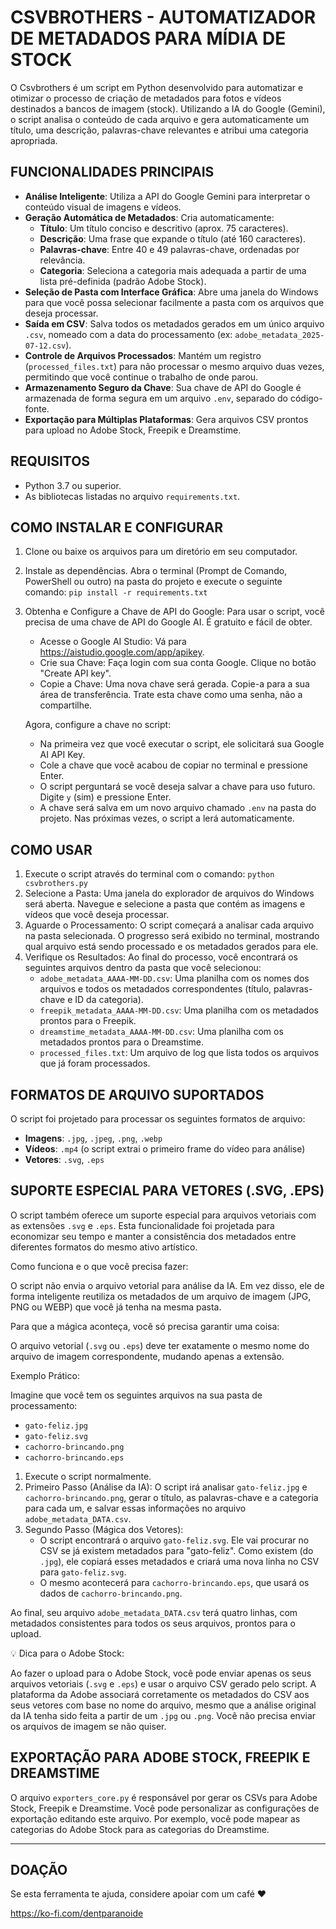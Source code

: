# CSVBROTHERS - AUTOMATIZADOR DE METADADOS PARA MÍDIA DE STOCK

O Csvbrothers é um script em Python desenvolvido para automatizar e otimizar o processo de criação de metadados para fotos e vídeos destinados a bancos de imagem (stock). Utilizando a IA do Google (Gemini), o script analisa o conteúdo de cada arquivo e gera automaticamente um título, uma descrição, palavras-chave relevantes e atribui uma categoria apropriada.

## FUNCIONALIDADES PRINCIPAIS

*   **Análise Inteligente**: Utiliza a API do Google Gemini para interpretar o conteúdo visual de imagens e vídeos.
*   **Geração Automática de Metadados**: Cria automaticamente:
    *   **Título**: Um título conciso e descritivo (aprox. 75 caracteres).
    *   **Descrição**: Uma frase que expande o título (até 160 caracteres).
    *   **Palavras-chave**: Entre 40 e 49 palavras-chave, ordenadas por relevância.
    *   **Categoria**: Seleciona a categoria mais adequada a partir de uma lista pré-definida (padrão Adobe Stock).
*   **Seleção de Pasta com Interface Gráfica**: Abre uma janela do Windows para que você possa selecionar facilmente a pasta com os arquivos que deseja processar.
*   **Saída em CSV**: Salva todos os metadados gerados em um único arquivo `.csv`, nomeado com a data do processamento (ex: `adobe_metadata_2025-07-12.csv`).
*   **Controle de Arquivos Processados**: Mantém um registro (`processed_files.txt`) para não processar o mesmo arquivo duas vezes, permitindo que você continue o trabalho de onde parou.
*   **Armazenamento Seguro da Chave**: Sua chave de API do Google é armazenada de forma segura em um arquivo `.env`, separado do código-fonte.
*   **Exportação para Múltiplas Plataformas**: Gera arquivos CSV prontos para upload no Adobe Stock, Freepik e Dreamstime.

## REQUISITOS

*   Python 3.7 ou superior.
*   As bibliotecas listadas no arquivo `requirements.txt`.

## COMO INSTALAR E CONFIGURAR

1.  Clone ou baixe os arquivos para um diretório em seu computador.
2.  Instale as dependências. Abra o terminal (Prompt de Comando, PowerShell ou outro) na pasta do projeto e execute o seguinte comando:
    `pip install -r requirements.txt`
3.  Obtenha e Configure a Chave de API do Google:
    Para usar o script, você precisa de uma chave de API do Google AI. É gratuito e fácil de obter.
    *   Acesse o Google AI Studio: Vá para https://aistudio.google.com/app/apikey.
    *   Crie sua Chave: Faça login com sua conta Google. Clique no botão "Create API key".
    *   Copie a Chave: Uma nova chave será gerada. Copie-a para a sua área de transferência. Trate esta chave como uma senha, não a compartilhe.

    Agora, configure a chave no script:
    *   Na primeira vez que você executar o script, ele solicitará sua Google AI API Key.
    *   Cole a chave que você acabou de copiar no terminal e pressione Enter.
    *   O script perguntará se você deseja salvar a chave para uso futuro. Digite `y` (sim) e pressione Enter.
    *   A chave será salva em um novo arquivo chamado `.env` na pasta do projeto. Nas próximas vezes, o script a lerá automaticamente.

## COMO USAR

1.  Execute o script através do terminal com o comando:
    `python csvbrothers.py`
2.  Selecione a Pasta: Uma janela do explorador de arquivos do Windows será aberta. Navegue e selecione a pasta que contém as imagens e vídeos que você deseja processar.
3.  Aguarde o Processamento: O script começará a analisar cada arquivo na pasta selecionada. O progresso será exibido no terminal, mostrando qual arquivo está sendo processado e os metadados gerados para ele.
4.  Verifique os Resultados: Ao final do processo, você encontrará os seguintes arquivos dentro da pasta que você selecionou:
    *   `adobe_metadata_AAAA-MM-DD.csv`: Uma planilha com os nomes dos arquivos e todos os metadados correspondentes (título, palavras-chave e ID da categoria).
    *   `freepik_metadata_AAAA-MM-DD.csv`: Uma planilha com os metadados prontos para o Freepik.
    *   `dreamstime_metadata_AAAA-MM-DD.csv`: Uma planilha com os metadados prontos para o Dreamstime.
    *   `processed_files.txt`: Um arquivo de log que lista todos os arquivos que já foram processados.

## FORMATOS DE ARQUIVO SUPORTADOS

O script foi projetado para processar os seguintes formatos de arquivo:

*   **Imagens**: `.jpg`, `.jpeg`, `.png`, `.webp`
*   **Vídeos**: `.mp4` (o script extrai o primeiro frame do vídeo para análise)
*   **Vetores**: `.svg`, `.eps`

## SUPORTE ESPECIAL PARA VETORES (.SVG, .EPS)

O script também oferece um suporte especial para arquivos vetoriais com as extensões `.svg` e `.eps`. Esta funcionalidade foi projetada para economizar seu tempo e manter a consistência dos metadados entre diferentes formatos do mesmo ativo artístico.

Como funciona e o que você precisa fazer:

O script não envia o arquivo vetorial para análise da IA. Em vez disso, ele de forma inteligente reutiliza os metadados de um arquivo de imagem (JPG, PNG ou WEBP) que você já tenha na mesma pasta.

Para que a mágica aconteça, você só precisa garantir uma coisa:

O arquivo vetorial (`.svg` ou `.eps`) deve ter exatamente o mesmo nome do arquivo de imagem correspondente, mudando apenas a extensão.

Exemplo Prático:

Imagine que você tem os seguintes arquivos na sua pasta de processamento:

*   `gato-feliz.jpg`
*   `gato-feliz.svg`
*   `cachorro-brincando.png`
*   `cachorro-brincando.eps`

1.  Execute o script normalmente.
2.  Primeiro Passo (Análise da IA): O script irá analisar `gato-feliz.jpg` e `cachorro-brincando.png`, gerar o título, as palavras-chave e a categoria para cada um, e salvar essas informações no arquivo `adobe_metadata_DATA.csv`.
3.  Segundo Passo (Mágica dos Vetores):
    *   O script encontrará o arquivo `gato-feliz.svg`. Ele vai procurar no CSV se já existem metadados para "gato-feliz". Como existem (do `.jpg`), ele copiará esses metadados e criará uma nova linha no CSV para `gato-feliz.svg`.
    *   O mesmo acontecerá para `cachorro-brincando.eps`, que usará os dados de `cachorro-brincando.png`.

Ao final, seu arquivo `adobe_metadata_DATA.csv` terá quatro linhas, com metadados consistentes para todos os seus arquivos, prontos para o upload.

💡 Dica para o Adobe Stock:

Ao fazer o upload para o Adobe Stock, você pode enviar apenas os seus arquivos vetoriais (`.svg` e `.eps`) e usar o arquivo CSV gerado pelo script. A plataforma da Adobe associará corretamente os metadados do CSV aos seus vetores com base no nome do arquivo, mesmo que a análise original da IA tenha sido feita a partir de um `.jpg` ou `.png`. Você não precisa enviar os arquivos de imagem se não quiser.

## EXPORTAÇÃO PARA ADOBE STOCK, FREEPIK E DREAMSTIME

O arquivo `exporters_core.py` é responsável por gerar os CSVs para Adobe Stock, Freepik e Dreamstime.
Você pode personalizar as configurações de exportação editando este arquivo.
Por exemplo, você pode mapear as categorias do Adobe Stock para as categorias do Dreamstime.

----------------------------------------

## DOAÇÃO

Se esta ferramenta te ajuda, considere apoiar com um café ❤️

https://ko-fi.com/dentparanoide
